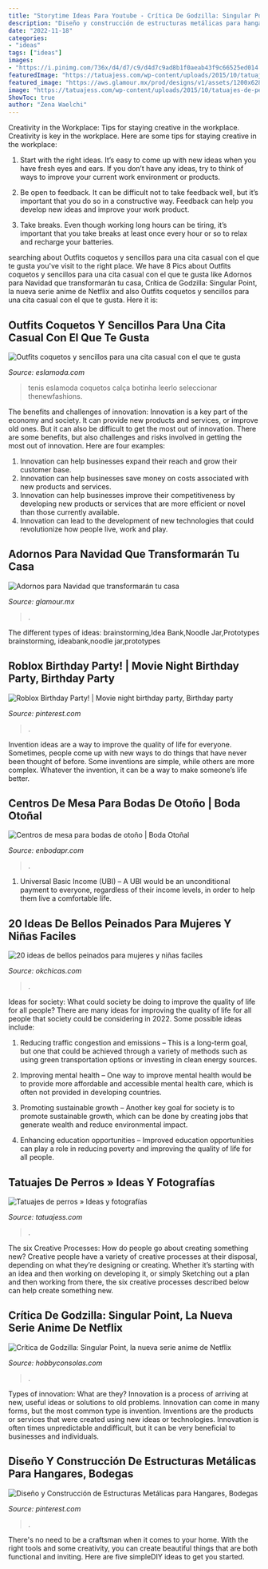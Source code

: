 ```yaml
---
title: "Storytime Ideas Para Youtube - Crítica De Godzilla: Singular Point, La Nueva Serie Anime De Netflix"
description: "Diseño y construcción de estructuras metálicas para hangares, bodegas"
date: "2022-11-18"
categories:
- "ideas"
tags: ["ideas"]
images:
- "https://i.pinimg.com/736x/d4/d7/c9/d4d7c9ad8b1f0aeab43f9c66525ed014.jpg"
featuredImage: "https://tatuajess.com/wp-content/uploads/2015/10/tatuajes-de-perros-color-8.jpeg"
featured_image: "https://aws.glamour.mx/prod/designs/v1/assets/1200x628/209591.jpg"
image: "https://tatuajess.com/wp-content/uploads/2015/10/tatuajes-de-perros-color-8.jpeg"
ShowToc: true
author: "Zena Waelchi"
---
```



Creativity in the Workplace: Tips for staying creative in the workplace.
Creativity is key in the workplace. Here are some tips for staying creative in the workplace:
1. Start with the right ideas. It’s easy to come up with new ideas when you have fresh eyes and ears. If you don’t have any ideas, try to think of ways to improve your current work environment or products.

2. Be open to feedback. It can be difficult not to take feedback well, but it’s important that you do so in a constructive way. Feedback can help you develop new ideas and improve your work product.

3. Take breaks. Even though working long hours can be tiring, it’s important that you take breaks at least once every hour or so to relax and recharge your batteries.

	

		
searching about Outfits coquetos y sencillos para una cita casual con el que te gusta you've visit to the right place. We have 8 Pics about Outfits coquetos y sencillos para una cita casual con el que te gusta like Adornos para Navidad que transformarán tu casa, Crítica de Godzilla: Singular Point, la nueva serie anime de Netflix and also Outfits coquetos y sencillos para una cita casual con el que te gusta. Here it is:
		
    
## Outfits Coquetos Y Sencillos Para Una Cita Casual Con El Que Te Gusta

<img loading=lazy src="http://eslamoda.com/wp-content/uploads/sites/2/2018/02/cita-outfit-mujer.jpg" onerror="this.onerror=null;this.src='https://tse2.mm.bing.net/th?id=OIP.r4k4upXQjGch4kQkJDkcEAHaJ5&amp;pid=15.1';" alt="Outfits coquetos y sencillos para una cita casual con el que te gusta">

_Source: eslamoda.com_

>tenis eslamoda coquetos calça botinha leerlo seleccionar thenewfashions. 

	

The benefits and challenges of innovation:
Innovation is a key part of the economy and society. It can provide new products and services, or improve old ones. But it can also be difficult to get the most out of innovation. There are some benefits, but also challenges and risks involved in getting the most out of innovation. Here are four examples:
1. Innovation can help businesses expand their reach and grow their customer base.
2. Innovation can help businesses save money on costs associated with new products and services.
3. Innovation can help businesses improve their competitiveness by developing new products or services that are more efficient or novel than those currently available.
4. Innovation can lead to the development of new technologies that could revolutionize how people live, work and play.

    
## Adornos Para Navidad Que Transformarán Tu Casa

<img loading=lazy src="https://aws.glamour.mx/prod/designs/v1/assets/1200x628/209591.jpg" onerror="this.onerror=null;this.src='https://tse1.mm.bing.net/th?id=OIP.QvkrAxXZ20zQSiZTgFi-0AHaD4&amp;pid=15.1';" alt="Adornos para Navidad que transformarán tu casa">

_Source: glamour.mx_

>. 

	

The different types of ideas: brainstorming,Idea Bank,Noodle Jar,Prototypes
brainstorming, ideabank,noodle jar,prototypes

    
## Roblox Birthday Party! | Movie Night Birthday Party, Birthday Party

<img loading=lazy src="https://i.pinimg.com/736x/09/e9/ad/09e9ad0d7caef46722e5ee70bd3b0eab.jpg" onerror="this.onerror=null;this.src='https://tse3.mm.bing.net/th?id=OIP.xBQhAhqSHkHgHWg-6cf0CwHaJ3&amp;pid=15.1';" alt="Roblox Birthday Party! | Movie night birthday party, Birthday party">

_Source: pinterest.com_

>. 

	

Invention ideas are a way to improve the quality of life for everyone. Sometimes, people come up with new ways to do things that have never been thought of before. Some inventions are simple, while others are more complex. Whatever the invention, it can be a way to make someone’s life better.

    
## Centros De Mesa Para Bodas De Otoño | Boda Otoñal

<img loading=lazy src="https://enbodapr.com/wp-content/uploads/2016/09/1847254a12a8779a98c72f480c667a20.jpg" onerror="this.onerror=null;this.src='https://tse1.mm.bing.net/th?id=OIP.YDJ4oM2jATTDYHxdNSEFnQHaNx&amp;pid=15.1';" alt="Centros de mesa para bodas de otoño | Boda Otoñal">

_Source: enbodapr.com_

>. 

	

1. Universal Basic Income (UBI) – A UBI would be an unconditional payment to everyone, regardless of their income levels, in order to help them live a comfortable life.

    
## 20 Ideas De Bellos Peinados Para Mujeres Y Niñas Faciles

<img loading=lazy src="https://www.okchicas.com/wp-content/uploads/2016/02/20-ideas-de-peinados-recogidos-13-700x700.jpg" onerror="this.onerror=null;this.src='https://tse1.mm.bing.net/th?id=OIP.MXKArx6Fmxnn54lnvqNdpgHaHa&amp;pid=15.1';" alt="20 ideas de bellos peinados para mujeres y niñas faciles">

_Source: okchicas.com_

>. 

	

Ideas for society: What could society be doing to improve the quality of life for all people?
There are many ideas for improving the quality of life for all people that society could be considering in 2022. Some possible ideas include: 
1. Reducing traffic congestion and emissions – This is a long-term goal, but one that could be achieved through a variety of methods such as using green transportation options or investing in clean energy sources. 

2. Improving mental health – One way to improve mental health would be to provide more affordable and accessible mental health care, which is often not provided in developing countries. 

3. Promoting sustainable growth – Another key goal for society is to promote sustainable growth, which can be done by creating jobs that generate wealth and reduce environmental impact. 

4. Enhancing education opportunities – Improved education opportunities can play a role in reducing poverty and improving the quality of life for all people. 


    
## Tatuajes De Perros » Ideas Y Fotografías

<img loading=lazy src="https://tatuajess.com/wp-content/uploads/2015/10/tatuajes-de-perros-color-8.jpeg" onerror="this.onerror=null;this.src='https://tse4.mm.bing.net/th?id=OIP.eHD3XO6SKWX95sdm6FZPuwAAAA&amp;pid=15.1';" alt="Tatuajes de perros » Ideas y fotografías">

_Source: tatuajess.com_

>. 

	

The six Creative Processes: How do people go about creating something new?
Creative people have a variety of creative processes at their disposal, depending on what they’re designing or creating. Whether it’s starting with an idea and then working on developing it, or simply Sketching out a plan and then working from there, the six creative processes described below can help create something new.

    
## Crítica De Godzilla: Singular Point, La Nueva Serie Anime De Netflix

<img loading=lazy src="https://cdn.hobbyconsolas.com/sites/navi.axelspringer.es/public/styles/480/public/media/image/2021/06/godzilla-singular-point-2389177.jpeg?itok=d7BqLW3B" onerror="this.onerror=null;this.src='https://tse4.mm.bing.net/th?id=OIP.BVwV4-_9I3Ajm0W5kJi8jwHaEK&amp;pid=15.1';" alt="Crítica de Godzilla: Singular Point, la nueva serie anime de Netflix">

_Source: hobbyconsolas.com_

>. 

	

Types of innovation: What are they?
Innovation is a process of arriving at new, useful ideas or solutions to old problems. Innovation can come in many forms, but the most common type is invention. Inventions are the products or services that were created using new ideas or technologies. Innovation is often times unpredictable anddifficult, but it can be very beneficial to businesses and individuals.

    
## Diseño Y Construcción De Estructuras Metálicas Para Hangares, Bodegas

<img loading=lazy src="https://i.pinimg.com/736x/d4/d7/c9/d4d7c9ad8b1f0aeab43f9c66525ed014.jpg" onerror="this.onerror=null;this.src='https://tse1.mm.bing.net/th?id=OIP.dy7vesc16cpzUsc38xdeiAHaJ3&amp;pid=15.1';" alt="Diseño y Construcción de Estructuras Metálicas para Hangares, Bodegas">

_Source: pinterest.com_

>. 

	

There's no need to be a craftsman when it comes to your home. With the right tools and some creativity, you can create beautiful things that are both functional and inviting. Here are five simpleDIY ideas to get you started.


